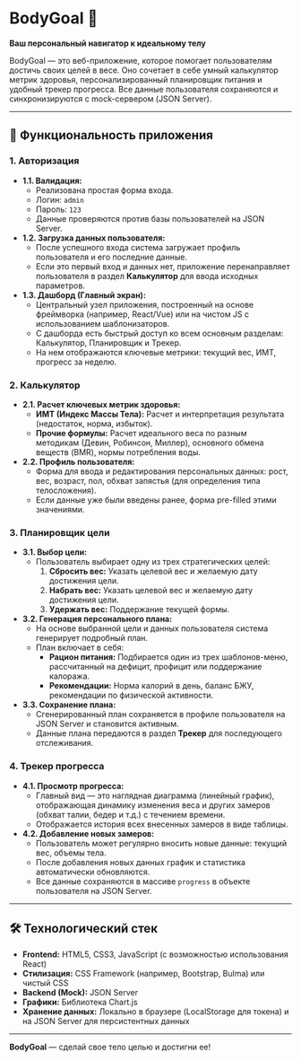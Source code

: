 # BodyGoal 🎯

**Ваш персональный навигатор к идеальному телу**

BodyGoal — это веб-приложение, которое помогает пользователям достичь своих целей в весе. Оно сочетает в себе умный калькулятор метрик здоровья, персонализированный планировщик питания и удобный трекер прогресса. Все данные пользователя сохраняются и синхронизируются с mock-сервером (JSON Server).

---

## 🚀 Функциональность приложения

### 1. Авторизация
   - **1.1. Валидация:**
     - Реализована простая форма входа.
     - Логин: `admin`
     - Пароль: `123`
     - Данные проверяются против базы пользователей на JSON Server.
   - **1.2. Загрузка данных пользователя:**
     - После успешного входа система загружает профиль пользователя и его последние данные.
     - Если это первый вход и данных нет, приложение перенаправляет пользователя в раздел **Калькулятор** для ввода исходных параметров.
   - **1.3. Дашборд (Главный экран):**
     - Центральный узел приложения, построенный на основе фреймворка (например, React/Vue) или на чистом JS с использованием шаблонизаторов.
     - С дашборда есть быстрый доступ ко всем основным разделам: Калькулятор, Планировщик и Трекер.
     - На нем отображаются ключевые метрики: текущий вес, ИМТ, прогресс за неделю.

### 2. Калькулятор
   - **2.1. Расчет ключевых метрик здоровья:**
     - **ИМТ (Индекс Массы Тела):** Расчет и интерпретация результата (недостаток, норма, избыток).
     - **Прочие формулы:** Расчет идеального веса по разным методикам (Девин, Робинсон, Миллер), основного обмена веществ (BMR), нормы потребления воды.
   - **2.2. Профиль пользователя:**
     - Форма для ввода и редактирования персональных данных: рост, вес, возраст, пол, обхват запястья (для определения типа телосложения).
     - Если данные уже были введены ранее, форма pre-filled этими значениями.

### 3. Планировщик цели
   - **3.1. Выбор цели:**
     - Пользователь выбирает одну из трех стратегических целей:
       1.  **Сбросить вес:** Указать целевой вес и желаемую дату достижения цели.
       2.  **Набрать вес:** Указать целевой вес и желаемую дату достижения цели.
       3.  **Удержать вес:** Поддержание текущей формы.
   - **3.2. Генерация персонального плана:**
     - На основе выбранной цели и данных пользователя система генерирует подробный план.
     - План включает в себя:
       - **Рацион питания:** Подбирается один из трех шаблонов-меню, рассчитанный на дефицит, профицит или поддержание калоража.
       - **Рекомендации:** Норма калорий в день, баланс БЖУ, рекомендации по физической активности.
   - **3.3. Сохранение плана:**
     - Сгенерированный план сохраняется в профиле пользователя на JSON Server и становится активным.
     - Данные плана передаются в раздел **Трекер** для последующего отслеживания.

### 4. Трекер прогресса
   - **4.1. Просмотр прогресса:**
     - Главный вид — это наглядная диаграмма (линейный график), отображающая динамику изменения веса и других замеров (обхват талии, бедер и т.д.) с течением времени.
     - Отображается история всех внесенных замеров в виде таблицы.
   - **4.2. Добавление новых замеров:**
     - Пользователь может регулярно вносить новые данные: текущий вес, объемы тела.
     - После добавления новых данных график и статистика автоматически обновляются.
     - Все данные сохраняются в массиве `progress` в объекте пользователя на JSON Server.

---

## 🛠 Технологический стек

- **Frontend:** HTML5, CSS3, JavaScript (с возможностью использования React)
- **Стилизация:** CSS Framework (например, Bootstrap, Bulma) или чистый CSS
- **Backend (Mock):** JSON Server
- **Графики:** Библиотека Chart.js
- **Хранение данных:** Локально в браузере (LocalStorage для токена) и на JSON Server для персистентных данных

---

**BodyGoal** — сделай свое тело целью и достигни ее!
